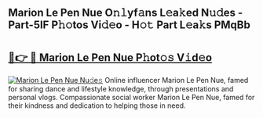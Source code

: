 ## Marion Le Pen Nue O𝚗𝚕yf𝚊ns L𝚎a𝚔ed N𝚞𝚍es - Part-5IF P𝚑𝚘tos Vi𝚍𝚎o - H𝚘𝚝 Part L𝚎a𝚔s PMqBb

# <h2><a href="http://kfen8e.oniu.top/?m=Marion+Le+Pen+Nue">🔗👉 🔴 Marion Le Pen Nue P𝚑ot𝚘𝚜 V𝚒d𝚎o</a></h2>

[![Marion Le Pen Nue Nu𝚍e𝚜](https://i.imgur.com/0qMVB7G.gif)](http://kfen8e.oniu.top/?m=Marion+Le+Pen+Nue)
Online influencer Marion Le Pen Nue, famed for sharing dance and lifestyle knowledge, through presentations and personal vlogs. Compassionate social worker Marion Le Pen Nue, famed for their kindness and dedication to helping those in need.  
